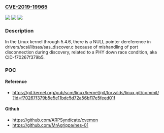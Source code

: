 ### [CVE-2019-19965](https://cve.mitre.org/cgi-bin/cvename.cgi?name=CVE-2019-19965)
![](https://img.shields.io/static/v1?label=Product&message=n%2Fa&color=blue)
![](https://img.shields.io/static/v1?label=Version&message=n%2Fa&color=blue)
![](https://img.shields.io/static/v1?label=Vulnerability&message=n%2Fa&color=brighgreen)

### Description

In the Linux kernel through 5.4.6, there is a NULL pointer dereference in drivers/scsi/libsas/sas_discover.c because of mishandling of port disconnection during discovery, related to a PHY down race condition, aka CID-f70267f379b5.

### POC

#### Reference
- https://git.kernel.org/pub/scm/linux/kernel/git/torvalds/linux.git/commit/?id=f70267f379b5e5e11bdc5d72a56bf17e5feed01f

#### Github
- https://github.com/ARPSyndicate/cvemon
- https://github.com/MrAgrippa/nes-01

